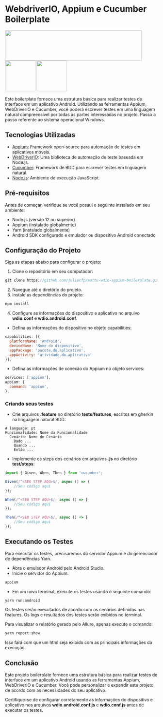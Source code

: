 # WebdriverIO, Appium e Cucumber Boilerplate

<img src="https://appium.io/docs/en/2.0/assets/images/appium-logo-horiz.png" width="450" height="100"> <img src="https://cucumber.io/cucumber/media/images/logos/icons/cucumber-open-icon.svg" width="100" height="100"> <img src="https://webdriver.io/img/logo-webdriver-io.png" width="100" height="100">

Este boilerplate fornece uma estrutura básica para realizar testes de interface em um aplicativo Android. Utilizando as ferramentas Appium, WebDriverIO e Cucumber, você poderá escrever testes em uma linguagem natural compreensível por todas as partes interessadas no projeto. Passo a passo referente ao sistema operacional Windows.

## Tecnologias Utilizadas

- [Appium]: Framework open-source para automação de testes em aplicativos móveis.
- [WebDriverIO]: Uma biblioteca de automação de teste baseada em Node.js.
- [Cucumber]: Framework de BDD para escrever testes em linguagem natural.
- [Node.js]: Ambiente de execução JavaScript.

[Appium]: <https://appium.io/>
[WebDriverIO]: <https://webdriver.io/>
[Cucumber]: <https://cucumber.io/>
[Node.js]: <https://nodejs.org/>

## Pré-requisitos

Antes de começar, verifique se você possui o seguinte instalado em seu ambiente:

- Node.js (versão 12 ou superior)
- Appium (instalado globalmente)
- Yarn (instalado globalmente)
- Android SDK configurado e emulador ou dispositivo Android conectado

## Configuração do Projeto

Siga as etapas abaixo para configurar o projeto:

1. Clone o repositório em seu computador:
```javascript
git clone https://github.com/juliocfp/mottu-wdio-appium-boilerplate.git
```
2. Navegue até o diretório do projeto.
3. Instale as dependências do projeto:
```javascript
npm install
```
4. Configure as informações do dispositivo e aplicativo no arquivo **wdio.conf** e **wdio.android.conf**.
- Defina as informações do dispositivo no objeto capabilities:
```javascript
capabilities: [{
  platformName: 'Android',
  deviceName: 'Nome do dispositivo',
  appPackage: 'pacote.do.aplicativo',
  appActivity: 'atividade.do.aplicativo'
}],
```
- Defina as informações de conexão do Appium no objeto services:
```javascript
services: ['appium'],
appium: {
  command: 'appium',
},
```

### Criando seus testes

- Crie arquivos **.feature** no diretório **tests/features**, escritos em gherkin na linguagem natural BDD:
```gherkin
# language: pt
Funcionalidade: Nome da Funcionalidade
  Cenário: Nome do Cenário
    Dado ...
    Quando ...
    Então ...
```

- Implemente os steps dos cenários em arquivos **.js** no diretório **test/steps**:
```javascript
import { Given, When, Then } from 'cucumber';

Given(/^<SEU STEP AQU>$/, async () => {
    //Seu código aqui
});

When(/^<SEU STEP AQU>$/, async () => {
    //Seu código aqui
});

Then(/^<SEU STEP AQU>$/, async () => {
    //Seu código aqui
});
```

## Executando os Testes

Para executar os testes, precisaremos do servidor Appium e do gerenciador de dependências Yarn.

- Abra o emulador Android pelo Android Studio.
- Inicie o servidor do Appium:
```javascript
appium
```
- Em um novo terminal, execute os testes usando o seguinte comando:
```javascript
yarn run:android
```
Os testes serão executados de acordo com os cenários definidos nas features. Os logs e resultados dos testes serão exibidos no terminal.


Para visualizar o relatório gerado pelo Allure, apenas execute o comando:
```javascript
yarn report:show
```
Isso fará com que um html seja exibido com as principais informações da execução.

## Conclusão

Este projeto boilerplate fornece uma estrutura básica para realizar testes de interface em um aplicativo Android usando as ferramentas Appium, WebDriverIO e Cucumber. Você pode personalizar e expandir este projeto de acordo com as necessidades do seu aplicativo.

Certifique-se de configurar corretamente as informações do dispositivo e aplicativo nos arquivos **wdio.android.conf.js** e **wdio.conf.js** antes de executar os testes.
